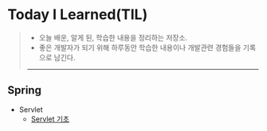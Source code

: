 # Today I Learned(TIL)
> * 오늘 배운, 알게 된, 학습한 내용을 정리하는 저장소.
> * 좋은 개발자가 되기 위해 하루동안 학습한 내용이나 개발관련 경험들을 기록으로 남긴다.
>-------------------------------------------------------------------------------


Spring
-------
- Servlet
  - [Servlet 기초](https://github.com/mingseok/TIL/blob/main/Servlet/%EC%BF%A0%ED%82%A4%EC%9D%98%20%EA%B8%B0%EC%B4%88.md)
